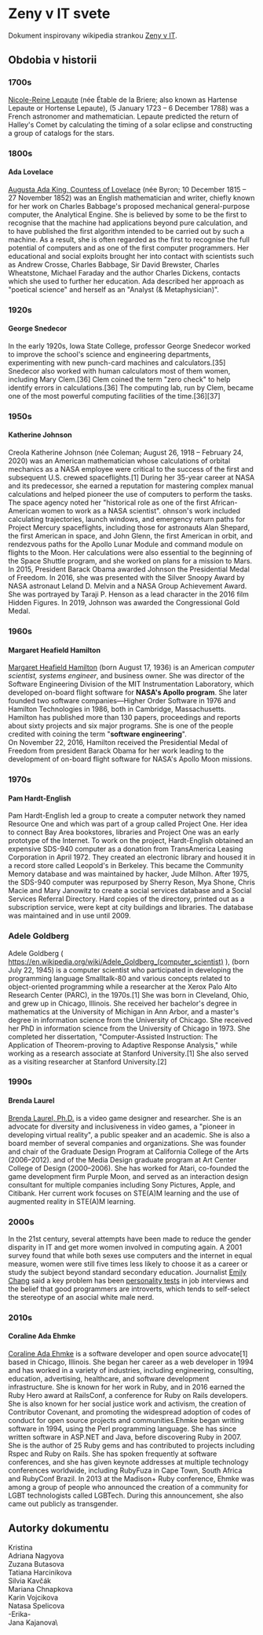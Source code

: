 # Zeny v IT svete

Dokument inspirovany wikipedia strankou [Zeny v IT](https://en.wikipedia.org/wiki/Women_in_computing).

## Obdobia v historii

### 1700s
[Nicole-Reine Lepaute](https://en.wikipedia.org/wiki/Nicole-Reine_Lepaute) (née Étable de la Briere; also known as Hartense Lepaute or Hortense Lepaute), (5 January 1723 – 6 December 1788) was a French astronomer and mathematician. Lepaute predicted the return of Halley's Comet by calculating the timing of a solar eclipse and constructing a group of catalogs for the stars. 

### 1800s

#### Ada Lovelace

[Augusta Ada King, Countess of Lovelace](https://en.wikipedia.org/wiki/Ada_Lovelace) (née Byron; 10 December 1815 – 27 November 1852) was an English mathematician and writer, chiefly known for her work on Charles Babbage's proposed mechanical general-purpose computer, the Analytical Engine. She is believed by some to be the first to recognise that the machine had applications beyond pure calculation, and to have published the first algorithm intended to be carried out by such a machine. As a result, she is often regarded as the first to recognise the full potential of computers and as one of the first computer programmers.
Her educational and social exploits brought her into contact with scientists such as Andrew Crosse, Charles Babbage, Sir David Brewster, Charles Wheatstone, Michael Faraday and the author Charles Dickens, contacts which she used to further her education. Ada described her approach as "poetical science" and herself as an "Analyst (& Metaphysician)".

### 1920s

#### George Snedecor

In the early 1920s, Iowa State College, professor George Snedecor worked to improve the school's science and engineering departments, experimenting with new punch-card machines and calculators.[35] Snedecor also worked with human calculators most of them women, including Mary Clem.[36] Clem coined the term "zero check" to help identify errors in calculations.[36] The computing lab, run by Clem, became one of the most powerful computing facilities of the time.[36][37]

### 1950s

####  Katherine Johnson

Creola Katherine Johnson (née Coleman; August 26, 1918 – February 24, 2020) was an American mathematician whose calculations of orbital mechanics as a NASA employee were critical to the success of the first and subsequent U.S. crewed spaceflights.[1] During her 35-year career at NASA and its predecessor, she earned a reputation for mastering complex manual calculations and helped pioneer the use of computers to perform the tasks. The space agency noted her "historical role as one of the first African-American women to work as a NASA scientist". ohnson's work included calculating trajectories, launch windows, and emergency return paths for Project Mercury spaceflights, including those for astronauts Alan Shepard, the first American in space, and John Glenn, the first American in orbit, and rendezvous paths for the Apollo Lunar Module and command module on flights to the Moon. Her calculations were also essential to the beginning of the Space Shuttle program, and she worked on plans for a mission to Mars.
In 2015, President Barack Obama awarded Johnson the Presidential Medal of Freedom. In 2016, she was presented with the Silver Snoopy Award by NASA astronaut Leland D. Melvin and a NASA Group Achievement Award. She was portrayed by Taraji P. Henson as a lead character in the 2016 film Hidden Figures. In 2019, Johnson was awarded the Congressional Gold Medal.

### 1960s

#### **Margaret Heafield Hamilton**  
[Margaret Heafield Hamilton](https://en.wikipedia.org/wiki/Margaret_Hamilton_(software_engineer)) (born August 17, 1936) is an American _computer scientist, systems engineer_, and business owner. She was director of the Software Engineering Division of the MIT Instrumentation Laboratory, which developed on-board flight software for **NASA's Apollo program**. She later founded two software companies—Higher Order Software in 1976 and Hamilton Technologies in 1986, both in Cambridge, Massachusetts.  
Hamilton has published more than 130 papers, proceedings and reports about sixty projects and six major programs. She is one of the people credited with coining the term "**software engineering**".  
On November 22, 2016, Hamilton received the Presidential Medal of Freedom from president Barack Obama for her work leading to the development of on-board flight software for NASA's Apollo Moon missions.  

### 1970s

#### Pam Hardt-English

Pam Hardt-English led a group to create a computer network they named Resource One and which was part of a group called Project One. Her idea to connect Bay Area bookstores, libraries and Project One was an early prototype of the Internet. To work on the project, Hardt-English obtained an expensive SDS-940 computer as a donation from TransAmerica Leasing Corporation in April 1972. They created an electronic library and housed it in a record store called Leopold's in Berkeley. This became the Community Memory database and was maintained by hacker, Jude Milhon. 
After 1975, the SDS-940 computer was repurposed by Sherry Reson, Mya Shone, Chris Macie and Mary Janowitz to create a social services database  and a Social Services Referral Directory. Hard copies of the directory, printed out as a subscription service, were kept at city buildings and libraries.  The database was maintained and in use until 2009.

### Adele Goldberg

Adele Goldberg ( https://en.wikipedia.org/wiki/Adele_Goldberg_(computer_scientist) ), (born July 22, 1945) is a computer scientist who participated in developing the programming language Smalltalk-80 and various concepts related to object-oriented programming while a researcher at the Xerox Palo Alto Research Center (PARC), in the 1970s.[1]
She was born in Cleveland, Ohio, and grew up in Chicago, Illinois. She received her bachelor's degree in mathematics at the University of Michigan in Ann Arbor, and a master's degree in information science from the University of Chicago. She received her PhD in information science from the University of Chicago in 1973. She completed her dissertation, "Computer-Assisted Instruction: The Application of Theorem-proving to Adaptive Response Analysis," while working as a research associate at Stanford University.[1] She also served as a visiting researcher at Stanford University.[2]

### 1990s

#### Brenda Laurel
[Brenda Laurel, Ph.D.](https://en.wikipedia.org/wiki/Brenda_Laurel) is a video game designer and researcher. She is an advocate for diversity and inclusiveness in video games, a "pioneer in developing virtual reality", a public speaker and an academic. She is also a board member of several companies and organizations. She was founder and chair of the Graduate Design Program at California College of the Arts (2006–2012). and of the Media Design graduate program at Art Center College of Design (2000–2006). She has worked for Atari, co-founded the game development firm Purple Moon, and served as an interaction design consultant for multiple companies including Sony Pictures, Apple, and Citibank. Her current work focuses on STE(A)M learning and the use of augmented reality in STE(A)M learning.

### 2000s
In the 21st century, several attempts have been made to reduce the gender disparity in IT and get more women involved in computing again. A 2001 survey found that while both sexes use computers and the internet in equal measure, women were still five times less likely to choose it as a career or study the subject beyond standard secondary education. Journalist [Emily Chang](https://en.wikipedia.org/wiki/Emily_Chang_(journalist)) said a key problem has been [personality tests](https://en.wikipedia.org/wiki/Personality_test) in job interviews and the belief that good programmers are introverts, which tends to self-select the stereotype of an asocial white male nerd.

### 2010s

#### Coraline Ada Ehmke
[Coraline Ada Ehmke](https://en.wikipedia.org/wiki/Coraline_Ada_Ehmke)  is a software developer and open source advocate[1] based in Chicago, Illinois. She began her career as a web developer in 1994 and has worked in a variety of industries, including engineering, consulting, education, advertising, healthcare, and software development infrastructure. She is known for her work in Ruby, and in 2016 earned the Ruby Hero award at RailsConf, a conference for Ruby on Rails developers. She is also known for her social justice work and activism, the creation of Contributor Covenant, and promoting the widespread adoption of codes of conduct for open source projects and communities.Ehmke began writing software in 1994, using the Perl programming language. She has since written software in ASP.NET and Java, before discovering Ruby in 2007. She is the author of 25 Ruby gems and has contributed to projects including Rspec and Ruby on Rails. She has spoken frequently at software conferences, and she has given keynote addresses at multiple technology conferences worldwide, including RubyFuza in Cape Town, South Africa and RubyConf Brazil. In 2013 at the Madison+ Ruby conference, Ehmke was among a group of people who announced the creation of a community for LGBT technologists called LGBTech. During this announcement, she also came out publicly as transgender.

## Autorky dokumentu
Kristina\
Adriana Nagyova\
Zuzana Butasova\
Tatiana Harcinikova\
Silvia Kavčák\
Mariana Chnapkova\
Karin Vojcikova\
Natasa Spelicova\
-Erika-\
Jana Kajanova\